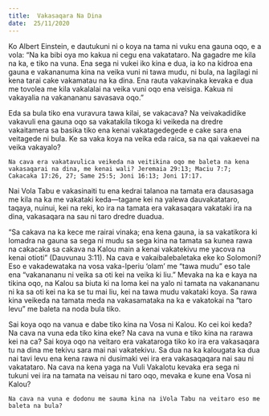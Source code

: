 ```yaml
---
title:  Vakasaqara Na Dina
date:  25/11/2020
---
```


Ko Albert Einstein, e dautukuni ni o koya na tama ni vuku ena gauna oqo, e a vola: “Na ka bibi oya mo kakua ni cegu ena vakatataro. Na gagadre me kila na ka, e tiko na vuna. Ena sega ni vukei iko kina e dua, ia ko na kidroa ena gauna e vakananuma kina na veika vuni ni tawa mudu, ni bula, na lagilagi ni kena tarai cake vakamatau na ka dina. Ena rauta vakavinaka kevaka e dua me tovolea me kila vakalalai na veika vuni oqo ena veisiga. Kakua ni vakayalia na vakanananu savasava oqo.”

Eda sa bula tiko ena vuravura tawa kilai, se vakacava? Na veivakadidike vakavuli ena gauna oqo sa vakatakila tikoga ki veikeda na dredre vakaitamera sa basika tiko ena kenai vakatagedegede e cake sara ena veitagede ni bula. Ke sa vaka koya na veika eda raica, sa na qai vakaevei na veika vakayalo?

`Na cava era vakatavulica veikeda na veitikina oqo me baleta na kena vakasaqarai na dina, me kenai wali? Jeremaia 29:13; Maciu 7:7; Cakacaka 17:26, 27; Same 25:5; Joni 16:13; Joni 17:17.`

Nai Vola Tabu e vakasinaiti tu ena kedrai talanoa na tamata era dausasaga me kila na ka me vakataki keda—tagane kei na yalewa dauvakatataro, taqaya, nuinui, kei na reki, ko ira na tamata era vakasaqara vakataki ira na dina, vakasaqara na sau ni taro dredre duadua.

“Sa cakava na ka kece me rairai vinaka; ena kena gauna, ia sa vakatikora ki lomadra na gauna sa sega ni mudu sa sega kina na tamata sa kunea rawa na cakacaka sa cakava na Kalou main a kenai vakatekivu me yacova na kenai otioti” (Dauvunau 3:11). Na cava e vakaibalebaletaka eke ko Solomoni? Eso e vakadewataka na vosa vaka-Iperiu ‘olam’ me “tawa mudu” eso tale ena “vakanananu ni veika sa oti kei na veika ki liu.” Mevaka na ka e kaya na tikina oqo, na Kalou sa biuta ki na loma kei na yalo ni tamata na vakanananu ni ka sa oti kei na ka se tu mai liu, kei na tawa mudu vakataki koya. Sa rawa kina veikeda na tamata meda na vakasamataka na ka e vakatokai na “taro levu” me baleta na noda bula tiko.

Sai koya oqo na vanua e dabe tiko kina na Vosa ni Kalou. Ko cei koi keda? Na cava na vuna eda tiko kina eke? Na cava na vuna e tiko kina na rarawa kei na ca? Sai koya oqo na veitaro era vakataroga tiko ko ira era vakasaqara tu na dina me tekivu sara mai nai vakatekivu. Sa dua na ka kalougata ka dua nai tavi levu ena kena rawa ni dusimaki vei ira era vakasaqaqara nai sau ni vakatataro. Na cava na kena yaga na Vuli Vakalotu kevaka era sega ni tukuni vei ira na tamata na veisau ni taro oqo, mevaka e kune ena Vosa ni Kalou?

`Na cava na vuna e dodonu me sauma kina na iVola Tabu na veitaro eso me baleta na bula?`